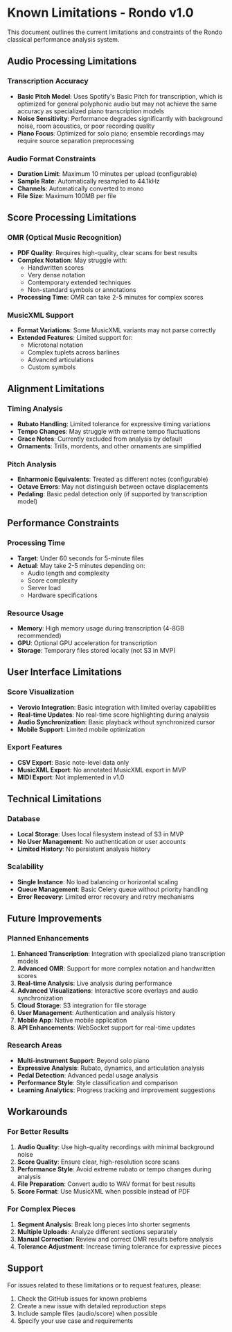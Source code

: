 # Known Limitations - Rondo v1.0

This document outlines the current limitations and constraints of the Rondo classical performance analysis system.

## Audio Processing Limitations

### Transcription Accuracy
- **Basic Pitch Model**: Uses Spotify's Basic Pitch for transcription, which is optimized for general polyphonic audio but may not achieve the same accuracy as specialized piano transcription models
- **Noise Sensitivity**: Performance degrades significantly with background noise, room acoustics, or poor recording quality
- **Piano Focus**: Optimized for solo piano; ensemble recordings may require source separation preprocessing

### Audio Format Constraints
- **Duration Limit**: Maximum 10 minutes per upload (configurable)
- **Sample Rate**: Automatically resampled to 44.1kHz
- **Channels**: Automatically converted to mono
- **File Size**: Maximum 100MB per file

## Score Processing Limitations

### OMR (Optical Music Recognition)
- **PDF Quality**: Requires high-quality, clear scans for best results
- **Complex Notation**: May struggle with:
  - Handwritten scores
  - Very dense notation
  - Contemporary extended techniques
  - Non-standard symbols or annotations
- **Processing Time**: OMR can take 2-5 minutes for complex scores

### MusicXML Support
- **Format Variations**: Some MusicXML variants may not parse correctly
- **Extended Features**: Limited support for:
  - Microtonal notation
  - Complex tuplets across barlines
  - Advanced articulations
  - Custom symbols

## Alignment Limitations

### Timing Analysis
- **Rubato Handling**: Limited tolerance for expressive timing variations
- **Tempo Changes**: May struggle with extreme tempo fluctuations
- **Grace Notes**: Currently excluded from analysis by default
- **Ornaments**: Trills, mordents, and other ornaments are simplified

### Pitch Analysis
- **Enharmonic Equivalents**: Treated as different notes (configurable)
- **Octave Errors**: May not distinguish between octave displacements
- **Pedaling**: Basic pedal detection only (if supported by transcription model)

## Performance Constraints

### Processing Time
- **Target**: Under 60 seconds for 5-minute files
- **Actual**: May take 2-5 minutes depending on:
  - Audio length and complexity
  - Score complexity
  - Server load
  - Hardware specifications

### Resource Usage
- **Memory**: High memory usage during transcription (4-8GB recommended)
- **GPU**: Optional GPU acceleration for transcription
- **Storage**: Temporary files stored locally (not S3 in MVP)

## User Interface Limitations

### Score Visualization
- **Verovio Integration**: Basic integration with limited overlay capabilities
- **Real-time Updates**: No real-time score highlighting during analysis
- **Audio Synchronization**: Basic playback without synchronized cursor
- **Mobile Support**: Limited mobile optimization

### Export Features
- **CSV Export**: Basic note-level data only
- **MusicXML Export**: No annotated MusicXML export in MVP
- **MIDI Export**: Not implemented in v1.0

## Technical Limitations

### Database
- **Local Storage**: Uses local filesystem instead of S3 in MVP
- **No User Management**: No authentication or user accounts
- **Limited History**: No persistent analysis history

### Scalability
- **Single Instance**: No load balancing or horizontal scaling
- **Queue Management**: Basic Celery queue without priority handling
- **Error Recovery**: Limited error recovery and retry mechanisms

## Future Improvements

### Planned Enhancements
1. **Enhanced Transcription**: Integration with specialized piano transcription models
2. **Advanced OMR**: Support for more complex notation and handwritten scores
3. **Real-time Analysis**: Live analysis during performance
4. **Advanced Visualizations**: Interactive score overlays and audio synchronization
5. **Cloud Storage**: S3 integration for file storage
6. **User Management**: Authentication and analysis history
7. **Mobile App**: Native mobile application
8. **API Enhancements**: WebSocket support for real-time updates

### Research Areas
- **Multi-instrument Support**: Beyond solo piano
- **Expressive Analysis**: Rubato, dynamics, and articulation analysis
- **Pedal Detection**: Advanced pedal usage analysis
- **Performance Style**: Style classification and comparison
- **Learning Analytics**: Progress tracking and improvement suggestions

## Workarounds

### For Better Results
1. **Audio Quality**: Use high-quality recordings with minimal background noise
2. **Score Quality**: Ensure clear, high-resolution score scans
3. **Performance Style**: Avoid extreme rubato or tempo changes during analysis
4. **File Preparation**: Convert audio to WAV format for best results
5. **Score Format**: Use MusicXML when possible instead of PDF

### For Complex Pieces
1. **Segment Analysis**: Break long pieces into shorter segments
2. **Multiple Uploads**: Analyze different sections separately
3. **Manual Correction**: Review and correct OMR results before analysis
4. **Tolerance Adjustment**: Increase timing tolerance for expressive pieces

## Support

For issues related to these limitations or to request features, please:
1. Check the GitHub issues for known problems
2. Create a new issue with detailed reproduction steps
3. Include sample files (audio/score) when possible
4. Specify your use case and requirements
